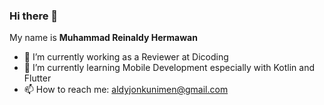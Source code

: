 ### Hi there 👋

My name is **Muhammad Reinaldy Hermawan**

- 🔭 I’m currently working as a Reviewer at Dicoding
- 🌱 I’m currently learning Mobile Development especially with Kotlin and Flutter
- 📫 How to reach me: aldyjonkunimen@gmail.com

<!--
**aldyhermawan1/aldyhermawan1** is a ✨ _special_ ✨ repository because its `README.md` (this file) appears on your GitHub profile.

Here are some ideas to get you started:

- 🔭 I’m currently working on ...
- 🌱 I’m currently learning ...
- 👯 I’m looking to collaborate on ...
- 🤔 I’m looking for help with ...
- 💬 Ask me about ...
- 📫 How to reach me: ...
- 😄 Pronouns: ...
- ⚡ Fun fact: ...
-->
